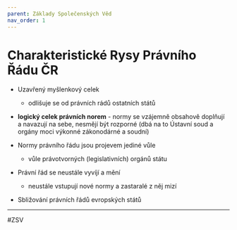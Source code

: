 ```yaml
---
parent: Základy Společenských Věd
nav_order: 1
---
```

# Charakteristické Rysy Právního Řádu ČR

- Uzavřený myšlenkový celek 
	- odlišuje se od právních rádů ostatních států

- **logický celek právních norem** - normy se vzájemně obsahově doplňují a navazují na sebe, nesmějí být rozporné (dbá na to Ústavní soud a orgány moci výkonné zákonodárné a soudní)

- Normy právního řádu jsou projevem jediné vůle
	- vůle právotvorných (legislativních) orgánů státu

- Právní řád se neustále vyvíjí a mění
	- neustále vstupují nové normy a zastaralé z něj mizí

- Sbližování právních řádů evropských států

---
#ZSV 